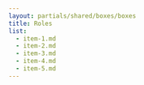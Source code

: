 ```yaml
---
layout: partials/shared/boxes/boxes
title: Roles
list:
  - item-1.md
  - item-2.md
  - item-3.md
  - item-4.md
  - item-5.md
---
```

